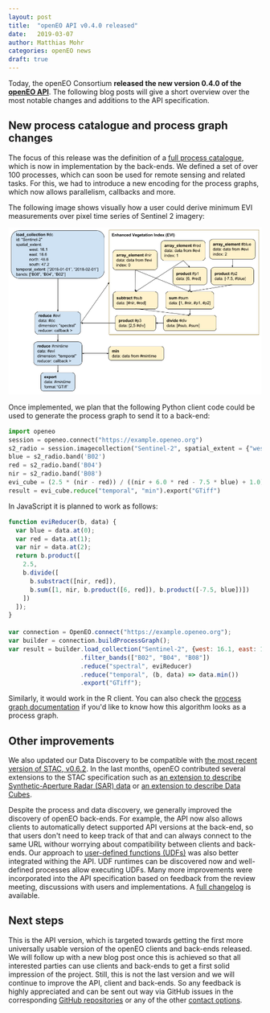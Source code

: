 ```yaml
---
layout: post
title:  "openEO API v0.4.0 released"
date:   2019-03-07
author: Matthias Mohr
categories: openEO news
draft: true
---
```


Today, the openEO Consortium **released the new version 0.4.0 of the [openEO API](https://open-eo.github.io/openeo-api/)**. The following blog posts will give a short overview over the most notable changes and additions to the API specification.

## New process catalogue and process graph changes

The focus of this release was the definition of a [full process catalogue](http://processes.openeo.org), which is now in implementation by the back-ends. We defined a set of over 100 processes, which can soon be used for remote sensing and related tasks. For this, we had to introduce a new encoding for the process graphs, which now allows parallelism, callbacks and more.

The following image shows visually how a user could derive minimum EVI measurements over pixel time series of Sentinel 2 imagery:

![Algorithm to process an EVI](/images/040-pg-example.png)

Once implemented, we plan that the following Python client code could be used to generate the process graph to send it to a back-end:

```python
import openeo
session = openeo.connect("https://example.openeo.org")
s2_radio = session.imagecollection("Sentinel-2", spatial_extent = {"west": 16.1, "east": 16.6, "north": 48.6, "south": 47.2}, temporal_extent = ["2018-01-01", "2018-02-01"])
blue = s2_radio.band('B02')
red = s2_radio.band('B04')
nir = s2_radio.band('B08')
evi_cube = (2.5 * (nir - red)) / ((nir + 6.0 * red - 7.5 * blue) + 1.0)
result = evi_cube.reduce("temporal", "min").export("GTiff")
```

In JavaScript it is planned to work as follows:

```js
function eviReducer(b, data) {
  var blue = data.at(0);
  var red = data.at(1);
  var nir = data.at(2);
  return b.product([
    2.5,
    b.divide([
      b.substract([nir, red]),
      b.sum([1, nir, b.product([6, red]), b.product([-7.5, blue])])
    ])
  ]);
}

var connection = OpenEO.connect("https://example.openeo.org");
var builder = connection.buildProcessGraph();
var result = builder.load_collection("Sentinel-2", {west: 16.1, east: 16.6, north: 48.6, south: 47.2}, ["2018-01-01", "2018-02-01"])
                    .filter_bands(["B02", "B04", "B08"])
                    .reduce("spectral", eviReducer)
                    .reduce("temporal", (b, data) => data.min())
                    .export("GTiff");
```

Similarly, it would work in the R client. You can also check the [process graph documentation](https://open-eo.github.io/openeo-api/processgraphs/#example) if you'd like to know how this algorithm looks as a process graph.

## Other improvements

We also updated our Data Discovery to be compatible with [the most recent version of STAC, v0.6.2](https://medium.com/@cholmes/stac-extensions-and-0-6-2-release-b0cf34272ed7). In the last months, openEO contributed several extensions to the STAC specification such as [an extension to describe Synthetic-Aperture Radar (SAR) data](https://github.com/radiantearth/stac-spec/blob/master/extensions/sar/README.md) or [an extension to describe Data Cubes](https://github.com/radiantearth/stac-spec/blob/master/extensions/datacube/README.md).

Despite the process and data discovery, we generally improved the discovery of openEO back-ends. For example, the API now also allows clients to automatically detect supported API versions at the back-end, so that users don't need to keep track of that and can always connect to the same URL withour worrying about compatibility between clients and back-ends. Our approach to [user-defined functions (UDFs)](https://github.com/Open-EO/openeo-udf) was also better integrated withing the API. UDF runtimes can be discovered now and well-defined processes allow executing UDFs. Many more improvements were incorporated into the API specification based on feedback from the review meeting, discussions with users and implementations. A [full changelog](https://open-eo.github.io/openeo-api/changelog/) is available.

## Next steps

This is the API version, which is targeted towards getting the first more universally usable version of the openEO clients and back-ends released. We will follow up with a new blog post once this is achieved so that all interested parties can use clients and back-ends to get a first solid impression of the project. Still, this is not the last version and we will continue to improve the API, client and back-ends. So any feedback is highly appreciated and can be sent out way via GitHub issues in the corresponding [GitHub repositories](https://github.com/open-eo) or any of the other [contact options](http://openeo.org/contact/).